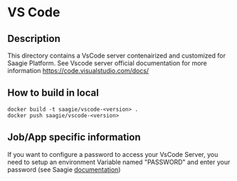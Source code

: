 # VS Code

## Description
This directory contains a VsCode server contenairized and customized for Saagie Platform.
See Vscode server official documentation for more information https://code.visualstudio.com/docs/

## How to build in local

```
docker build -t saagie/vscode-<version> .
docker push saagie/vscode-<version>
```

## Job/App specific information
If you want to configure a password to access your VsCode Server, you need to setup an environment Variable named "PASSWORD" and enter your password (see Saagie [documentation](https://docs.saagie.io/user/latest/tutorials/projects-module/projects/envar/index.html#projects-create-envar-global))
